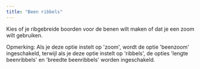 ```yaml
---
title: "Been ribbels"
---
```


Kies of je ribgebreide boorden voor de benen wilt maken of dat je een zoom wilt gebruiken.

Opmerking: Als je deze optie instelt op 'zoom', wordt de optie 'beenzoom' ingeschakeld, terwijl als je deze optie instelt op 'ribbels', de opties 'lengte beenribbels' en 'breedte beenribbels' worden ingeschakeld.
